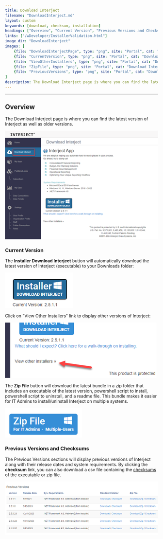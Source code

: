 ```yaml
---
title: Download Interject
filename: "DownloadInterject.md"
layout: custom
keywords: [download, checksum, installation]
headings: ["Overview", "Current Version", "Previous Versions and Checksums"]
links: ["/wDeveloper/InstallerValidation.html"]
image_dir: "DownloadInterject"
images: [
	{file: "DownloadInterjectPage", type: "png", site: "Portal", cat: "Download Interject", sub: "", report: "", ribbon: "", config: ""},
	{file: "CurrentVersion", type: "png", site: "Portal", cat: "Download Interject", sub: "", report: "", ribbon: "", config: ""},
	{file: "ViewOtherInstallers", type: "png", site: "Portal", cat: "Download Interject", sub: "", report: "", ribbon: "", config: ""},
	{file: "ZipFile", type: "png", site: "Portal", cat: "Download Interject", sub: "", report: "", ribbon: "", config: ""},
	{file: "PreviousVersions", type: "png", site: "Portal", cat: "Download Interject", sub: "", report: "", ribbon: "", config: ""}
]
description: The Download Interject page is where you can find the latest version of Interject as well as older versions.
---
```

* * *

## Overview

The Download Interject page is where you can find the latest version of Interject as well as older versions.

![](/images/DownloadInterject/DownloadInterjectPage.png)
<br>

### Current Version

The **Installer Download Interject** button will automatically download the latest version of Interject (executable) to your Downloads folder:

![](/images/DownloadInterject/CurrentVersion.png)
<br>

Click on "View Other Installers" link to display other versions of Interject:

![](/images/DownloadInterject/ViewOtherInstallers.png)
<br>

The **Zip File** button will download the latest bundle in a zip folder that includes an executable of the latest version, powershell script to install, powershell script to uninstall, and a readme file. This bundle makes it easier for IT Admins to install/uninstall Interject on multiple systems.

![](/images/DownloadInterject/ZipFile.png)
<br>

### Previous Versions and Checksums

The Previous Versions sections will display previous versions of Interject along with their release dates and system requirements. By clicking the **checksum** link, you can also download a csv file containing the [checksums](/wDeveloper/InstallerValidation.html) of the executable or zip file.

![](/images/DownloadInterject/PreviousVersions.png)
<br>
